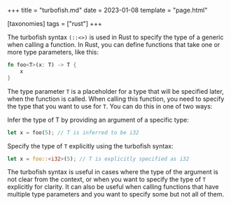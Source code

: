 +++
title = "turbofish.md"
date = 2023-01-08
template = "page.html"

[taxonomies]
tags = ["rust"]
+++

The turbofish syntax `(::<>)` is used in Rust to specify the type of a generic when calling a function. In Rust, you can define functions that take one or more type parameters, like this:

```rust
fn foo<T>(x: T) -> T {
    x
}
```

The type parameter `T` is a placeholder for a type that will be specified later, when the function is called. When calling this function, you need to specify the type that you want to use for `T`. You can do this in one of two ways:

Infer the type of T by providing an argument of a specific type:

```rust 
let x = foo(5); // T is inferred to be i32
```

Specify the type of `T` explicitly using the turbofish syntax:
```rust 
let x = foo::<i32>(5); // T is explicitly specified as i32
```

The turbofish syntax is useful in cases where the type of the argument is not clear from the context, or when you want to specify the type of `T` explicitly for clarity. It can also be useful when calling functions that have multiple type parameters and you want to specify some but not all of them.
